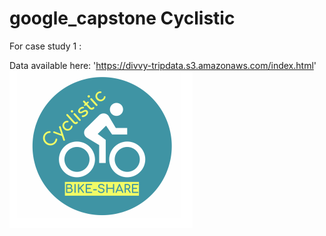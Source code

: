 # google_capstone Cyclistic

For case study 1 :

Data available here: 'https://divvy-tripdata.s3.amazonaws.com/index.html'
![Cyclistic](/case_study_1/cyclistic.png)



